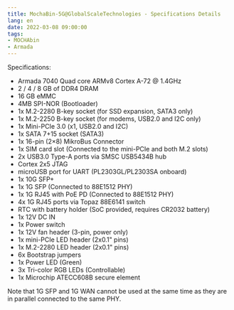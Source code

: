 ```yaml
---
title: MochaBin-5G@GlobalScaleTechnologies - Specifications Details
lang: en
date: 2022-03-08 09:00:00
tags:
- MOCHAbin
- Armada
---
```


Specifications:
* Armada 7040 Quad core ARMv8 Cortex A-72 @ 1.4GHz
* 2 / 4 / 8 GB of DDR4 DRAM
* 16 GB eMMC
* 4MB SPI-NOR (Bootloader)
* 1x M.2-2280 B-key socket (for SSD expansion, SATA3 only)
* 1x M.2-2250 B-key socket (for modems, USB2.0 and I2C only)
* 1x Mini-PCIe 3.0 (x1, USB2.0 and I2C)
* 1x SATA 7+15 socket (SATA3)
* 1x 16-pin (2×8) MikroBus Connector
* 1x SIM card slot (Connected to the mini-PCIe and both M.2 slots)
* 2x USB3.0 Type-A ports via SMSC USB5434B hub
* Cortex 2x5 JTAG
* microUSB port for UART (PL2303GL/PL2303SA onboard)
* 1x 10G SFP+
* 1x 1G SFP (Connected to 88E1512 PHY)
* 1x 1G RJ45 with PoE PD (Connected to 88E1512 PHY)
* 4x 1G RJ45 ports via Topaz 88E6141 switch
* RTC with battery holder (SoC provided, requires CR2032 battery)
* 1x 12V DC IN
* 1x Power switch
* 1x 12V fan header (3-pin, power only)
* 1x mini-PCIe LED header (2x0.1" pins)
* 1x M.2-2280 LED header (2x0.1" pins)
* 6x Bootstrap jumpers
* 1x Power LED (Green)
* 3x Tri-color RGB LEDs (Controllable)
* 1x Microchip ATECC608B secure element

Note that 1G SFP and 1G WAN cannot be used at the same time as they are in
parallel connected to the same PHY.